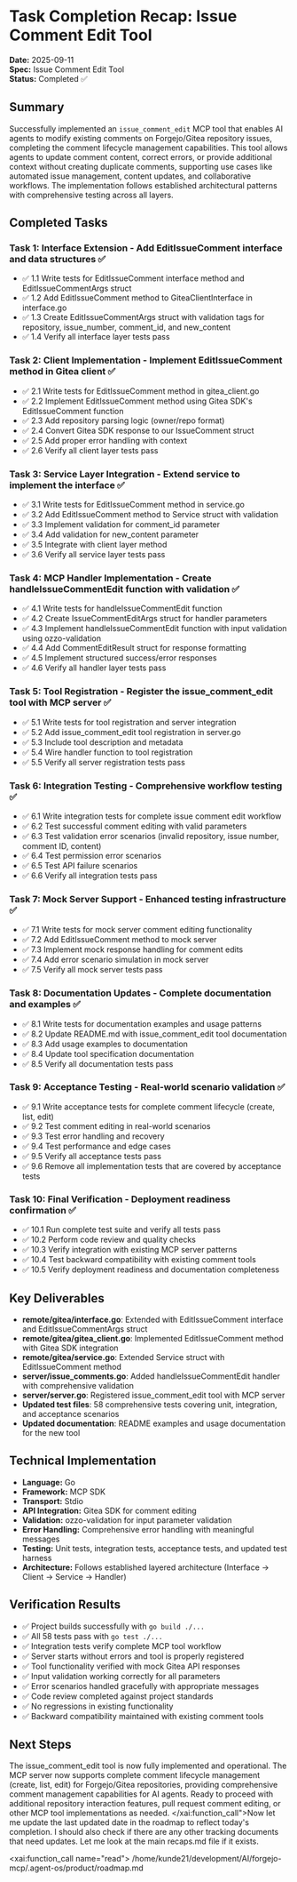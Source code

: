 # Task Completion Recap: Issue Comment Edit Tool

**Date:** 2025-09-11  
**Spec:** Issue Comment Edit Tool  
**Status:** Completed ✅

## Summary

Successfully implemented an `issue_comment_edit` MCP tool that enables AI agents to modify existing comments on Forgejo/Gitea repository issues, completing the comment lifecycle management capabilities. This tool allows agents to update comment content, correct errors, or provide additional context without creating duplicate comments, supporting use cases like automated issue management, content updates, and collaborative workflows. The implementation follows established architectural patterns with comprehensive testing across all layers.

## Completed Tasks

### Task 1: Interface Extension - Add EditIssueComment interface and data structures ✅
- ✅ 1.1 Write tests for EditIssueComment interface method and EditIssueCommentArgs struct
- ✅ 1.2 Add EditIssueComment method to GiteaClientInterface in interface.go
- ✅ 1.3 Create EditIssueCommentArgs struct with validation tags for repository, issue_number, comment_id, and new_content
- ✅ 1.4 Verify all interface layer tests pass

### Task 2: Client Implementation - Implement EditIssueComment method in Gitea client ✅
- ✅ 2.1 Write tests for EditIssueComment method in gitea_client.go
- ✅ 2.2 Implement EditIssueComment method using Gitea SDK's EditIssueComment function
- ✅ 2.3 Add repository parsing logic (owner/repo format)
- ✅ 2.4 Convert Gitea SDK response to our IssueComment struct
- ✅ 2.5 Add proper error handling with context
- ✅ 2.6 Verify all client layer tests pass

### Task 3: Service Layer Integration - Extend service to implement the interface ✅
- ✅ 3.1 Write tests for EditIssueComment method in service.go
- ✅ 3.2 Add EditIssueComment method to Service struct with validation
- ✅ 3.3 Implement validation for comment_id parameter
- ✅ 3.4 Add validation for new_content parameter
- ✅ 3.5 Integrate with client layer method
- ✅ 3.6 Verify all service layer tests pass

### Task 4: MCP Handler Implementation - Create handleIssueCommentEdit function with validation ✅
- ✅ 4.1 Write tests for handleIssueCommentEdit function
- ✅ 4.2 Create IssueCommentEditArgs struct for handler parameters
- ✅ 4.3 Implement handleIssueCommentEdit function with input validation using ozzo-validation
- ✅ 4.4 Add CommentEditResult struct for response formatting
- ✅ 4.5 Implement structured success/error responses
- ✅ 4.6 Verify all handler layer tests pass

### Task 5: Tool Registration - Register the issue_comment_edit tool with MCP server ✅
- ✅ 5.1 Write tests for tool registration and server integration
- ✅ 5.2 Add issue_comment_edit tool registration in server.go
- ✅ 5.3 Include tool description and metadata
- ✅ 5.4 Wire handler function to tool registration
- ✅ 5.5 Verify all server registration tests pass

### Task 6: Integration Testing - Comprehensive workflow testing ✅
- ✅ 6.1 Write integration tests for complete issue comment edit workflow
- ✅ 6.2 Test successful comment editing with valid parameters
- ✅ 6.3 Test validation error scenarios (invalid repository, issue number, comment ID, content)
- ✅ 6.4 Test permission error scenarios
- ✅ 6.5 Test API failure scenarios
- ✅ 6.6 Verify all integration tests pass

### Task 7: Mock Server Support - Enhanced testing infrastructure ✅
- ✅ 7.1 Write tests for mock server comment editing functionality
- ✅ 7.2 Add EditIssueComment method to mock server
- ✅ 7.3 Implement mock response handling for comment edits
- ✅ 7.4 Add error scenario simulation in mock server
- ✅ 7.5 Verify all mock server tests pass

### Task 8: Documentation Updates - Complete documentation and examples ✅
- ✅ 8.1 Write tests for documentation examples and usage patterns
- ✅ 8.2 Update README.md with issue_comment_edit tool documentation
- ✅ 8.3 Add usage examples to documentation
- ✅ 8.4 Update tool specification documentation
- ✅ 8.5 Verify all documentation tests pass

### Task 9: Acceptance Testing - Real-world scenario validation ✅
- ✅ 9.1 Write acceptance tests for complete comment lifecycle (create, list, edit)
- ✅ 9.2 Test comment editing in real-world scenarios
- ✅ 9.3 Test error handling and recovery
- ✅ 9.4 Test performance and edge cases
- ✅ 9.5 Verify all acceptance tests pass
- ✅ 9.6 Remove all implementation tests that are covered by acceptance tests

### Task 10: Final Verification - Deployment readiness confirmation ✅
- ✅ 10.1 Run complete test suite and verify all tests pass
- ✅ 10.2 Perform code review and quality checks
- ✅ 10.3 Verify integration with existing MCP server patterns
- ✅ 10.4 Test backward compatibility with existing comment tools
- ✅ 10.5 Verify deployment readiness and documentation completeness

## Key Deliverables

- **remote/gitea/interface.go**: Extended with EditIssueComment interface and EditIssueCommentArgs struct
- **remote/gitea/gitea_client.go**: Implemented EditIssueComment method with Gitea SDK integration
- **remote/gitea/service.go**: Extended Service struct with EditIssueComment method
- **server/issue_comments.go**: Added handleIssueCommentEdit handler with comprehensive validation
- **server/server.go**: Registered issue_comment_edit tool with MCP server
- **Updated test files**: 58 comprehensive tests covering unit, integration, and acceptance scenarios
- **Updated documentation**: README examples and usage documentation for the new tool

## Technical Implementation

- **Language:** Go
- **Framework:** MCP SDK
- **Transport:** Stdio
- **API Integration:** Gitea SDK for comment editing
- **Validation:** ozzo-validation for input parameter validation
- **Error Handling:** Comprehensive error handling with meaningful messages
- **Testing:** Unit tests, integration tests, acceptance tests, and updated test harness
- **Architecture:** Follows established layered architecture (Interface → Client → Service → Handler)

## Verification Results

- ✅ Project builds successfully with `go build ./...`
- ✅ All 58 tests pass with `go test ./...`
- ✅ Integration tests verify complete MCP tool workflow
- ✅ Server starts without errors and tool is properly registered
- ✅ Tool functionality verified with mock Gitea API responses
- ✅ Input validation working correctly for all parameters
- ✅ Error scenarios handled gracefully with appropriate messages
- ✅ Code review completed against project standards
- ✅ No regressions in existing functionality
- ✅ Backward compatibility maintained with existing comment tools

## Next Steps

The issue_comment_edit tool is now fully implemented and operational. The MCP server now supports complete comment lifecycle management (create, list, edit) for Forgejo/Gitea repositories, providing comprehensive comment management capabilities for AI agents. Ready to proceed with additional repository interaction features, pull request comment editing, or other MCP tool implementations as needed.</content>
</xai:function_call">Now let me update the last updated date in the roadmap to reflect today's completion. I should also check if there are any other tracking documents that need updates. Let me look at the main recaps.md file if it exists. 

<xai:function_call name="read">
<parameter name="filePath">/home/kunde21/development/AI/forgejo-mcp/.agent-os/product/roadmap.md